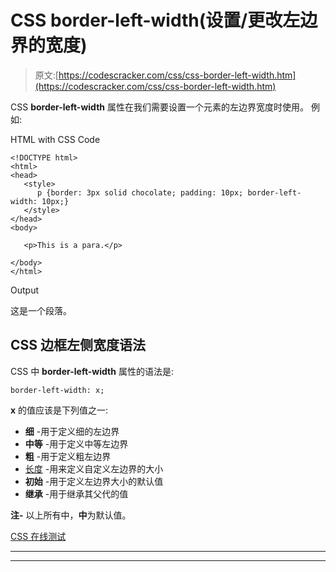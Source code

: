 # CSS border-left-width(设置/更改左边界的宽度)

> 原文:[https://codescracker.com/css/css-border-left-width.htm](https://codescracker.com/css/css-border-left-width.htm)

CSS **border-left-width** 属性在我们需要设置一个元素的左边界宽度时使用。 例如:

HTML with CSS Code

```
<!DOCTYPE html>
<html>
<head>
   <style>
      p {border: 3px solid chocolate; padding: 10px; border-left-width: 10px;}
   </style>
</head>
<body>

   <p>This is a para.</p>

</body>
</html>
```

Output

这是一个段落。

## CSS 边框左侧宽度语法

CSS 中 **border-left-width** 属性的语法是:

```
border-left-width: x;
```

**x** 的值应该是下列值之一:

*   **细** -用于定义细的左边界
*   **中等** -用于定义中等左边界
*   **粗** -用于定义粗左边界
*   [长度](/css/css-length-units.htm) -用来定义自定义左边界的大小
*   **初始** -用于定义左边界大小的默认值
*   **继承** -用于继承其父代的值

**注-** 以上所有中，**中**为默认值。

[CSS 在线测试](/exam/showtest.php?subid=5)

* * *

* * *